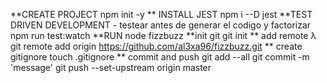 **CREATE PROJECT
npm init -y
** INSTALL JEST
npm i --D jest
**TEST  DRIVEN DEVELOPMENT - testear antes de generar el codigo y factorizar 
npm run test:watch
**RUN
node fizzbuzz
**init git
git init
** add remote
λ git remote add origin https://github.com/al3xa96/fizzbuzz.git
** create gitignore
touch .gitignore 
** commit and push
git add --all
git commit -m 'message'
git push --set-upstream origin master